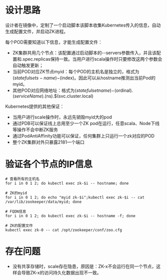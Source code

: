 # 设计思路

设计者在镜像中，定制了一个启动脚本该脚本收集Kubernetes传入的信息，自动生成配置文件，并启动ZK进程。

每个POD需要知道以下信息，才能生成配置文件：

- ZK集群共用几个节点：该配置通过启动脚本的--servers参数传入，并且该配置和.spec.replicas保持一致。当用户进行scala操作时只要修改这两个参数会自动触发更新；
- 当前POD对应ZK节点myid：每个POD的主机名是独立的，格式为$(statefulsets-name)-$(index)。因此可以从hostname推测出当前Pod的myid。
- 其他POD对应网络地址：格式为$(statefulset name)-$(ordinal).$(serviceName).$(ns).$(svc.cluster.local)
  
Kubernetes提供的其他保证：
- 当用户进行scale操作时，永远先销毁myid大的pod
- 通过PDB可以保证线上总用至少一个ZK pod在运行，任意scala、Node下线等操作不会中断ZK服务
- 通过PodAntiAffinity功能可以保证，任何集群上只运行一个zk对应的POD
- 整个ZK集群对外只暴露2181一个端口



# 验证各个节点的IP信息
```shell
# 查看所有的主机名
for i in 0 1 2; do kubectl exec zk-$i -- hostname; done

# ZK的myid
for i in 0 1 2; do echo "myid zk-$i";kubectl exec zk-$i -- cat /var/lib/zookeeper/data/myid; done

# FQDN信息
for i in 0 1 2; do kubectl exec zk-$i -- hostname -f; done

# ZK的配置文件
kubectl exec zk-0 -- cat /opt/zookeeper/conf/zoo.cfg
```


# 存在问题

- 没有共享存储时，scale存在隐患，原因是：ZK-x不会运行在同一个节点，这样会导致ZK-x的访问持久化数据出现不一致。